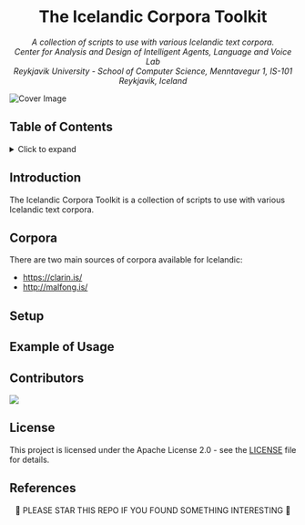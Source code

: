 <h1 align="center">
The Icelandic Corpora Toolkit
</h1>

<p align="center"><i>
  A collection of scripts to use with various Icelandic text corpora. <br/>
  Center for Analysis and Design of Intelligent Agents, Language and Voice Lab <br/>
  Reykjavik University - School of Computer Science, Menntavegur 1, IS-101 Reykjavik, Iceland
</i></p>

<img src="https://user-images.githubusercontent.com/9976294/85869930-e65f6400-b7bb-11ea-8c53-196d1ec83189.png" alt="Cover Image" align="center"/>

<!-- Logo using: -->
<!-- <div>Icons made by <a href="https://www.flaticon.com/authors/photo3idea-studio" title="photo3idea_studio">photo3idea_studio</a> from <a href="https://www.flaticon.com/" title="Flaticon">www.flaticon.com</a></div> -->

## Table of Contents
<!-- ⛔️ MD-MAGIC-EXAMPLE:START (TOC:collapse=true&collapseText=Click to expand) -->
<details>
<summary>Click to expand</summary>

* [Introduction](#introduction)
* [Corpora](#corpora)
* [Setup](#setup)
* [Example of Usage](#example-of-usage)
* [Contributors](#contributors)
* [License](#license)
* [References](#references)

</details>
<!-- ⛔️ MD-MAGIC-EXAMPLE:END -->

## Introduction

The Icelandic Corpora Toolkit is a  collection of scripts to use with various Icelandic text corpora.

## Corpora

There are two main sources of corpora available for Icelandic:

* <https://clarin.is/>
* <http://malfong.is/>

## Setup

## Example of Usage

## Contributors
<a href="https://github.com/cadia-lvl/ictk/graphs/contributors">
  <img src="https://contributors-img.web.app/image?repo=cadia-lvl/ictk" />
</a>
<!-- Made with [contributors-img](https://contributors-img.web.app). -->

## License
This project is licensed under the Apache License 2.0 - see the [LICENSE](LICENSE) file for details.

## References

<p align="center">
🌟 PLEASE STAR THIS REPO IF YOU FOUND SOMETHING INTERESTING 🌟
</p>